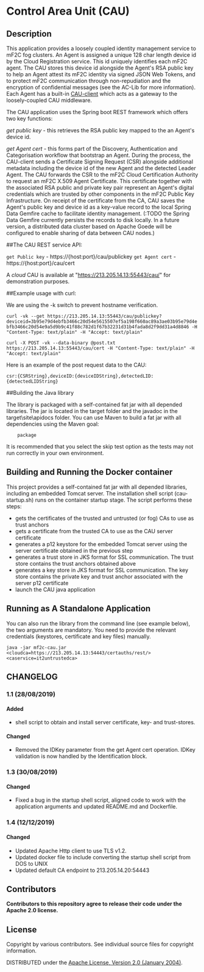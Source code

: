 # Control Area Unit (CAU)

## Description

This application provides a loosely coupled identity management service to mF2C fog clusters.  An Agent is assigned 
a unique 128 char length device id by the Cloud Registration service.  This id uniquely identifies each mF2C agent.
The CAU stores this device id alongside the Agent's RSA public key to help an Agent attest its mF2C identity 
via signed JSON Web Tokens, and to protect mF2C communication through non-repudiation and the encryption of confidential 
messages (see the AC-Lib for more information).  Each Agent has a built-in [CAU-client](https://github.com/mF2C/cau-client.git) 
which acts as a gateway to the loosely-coupled CAU middleware.

The CAU application uses the Spring boot REST framework which offers two key functions:

*get public key* - this retrieves the RSA public key mapped to the an Agent's device id.  

*get Agent cert* - this forms part of the Discovery, Authentication and Categorisation workflow that
bootstrap an Agent.  During the process, the CAU-client sends a Certificate Signing Request (CSR)
alongside additional metadata including the device id of the new Agent and the detected Leader Agent.
The CAU forwards the CSR to the mF2C Cloud Certification Authority to request an mF2C X.509 
Agent Certificate.  This certificate together with the associated RSA public and private key pair 
represent an Agent's digital credentials which are trusted by other components in the mF2C Public 
Key Infrastructure.  On receipt of the certificate from the CA, CAU saves the Agent's public key and 
device id as a key-value record to the local Spring Data Gemfire cache to facilitate identity management.
(:TODO the Spring Data Gemfire currently persists the records to disk locally.  In a future version, 
a distributed data cluster based on Apache Goede will be configured to enable sharing of data between CAU nodes.) 

##The CAU REST service API:

`get Public key` - https://{host:port}/cau/publickey
`get Agent cert` - https://{host:port}/cau/cert

A *cloud* CAU is available at "https://213.205.14.13:55443/cau/" for demonstration purposes.

##Example usage with curl:

We are using the -k switch to prevent hostname verification.

`curl -vk --get https://213.205.14.13:55443/cau/publickey?deviceid=3b95e79d4ebfb3466c20d54e5615507ef5a198f660ac89a3ae03b95e79d4ebfb3466c20d54e9a5d9b9c41f88c782d1f67b32231d31b4fada8d2f9dd31a4d8846 -H "Content-Type: text/plain" -H "Accept: text/plain"`

`curl -X POST -vk --data-binary @post.txt https://213.205.14.13:55443/cau/cert -H "Content-Type: text/plain" -H "Accept: text/plain"`

Here is an example of the post request data to the CAU:

`csr:{CSRString},deviceID:{deviceIDString},detectedLID:{detectedLIDString}`

 

##Building the Java library

The library is packaged with a self-contained fat jar with all depended libraries.  The jar is located in the target folder and the javadoc in the target\site\apidocs folder.
You can use Maven to build a fat jar with all dependencies using the Maven goal:

		package

It is recommended that you select the skip test option as the tests may not run correctly in your own environment. 


## Building and Running the Docker container

This project provides a self-contained fat jar with all depended libraries, including an embedded Tomcat server.
The installation shell script (cau-startup.sh) runs on the container startup stage.  The script performs these steps:

 - gets the certificates of the trusted and untrusted (or fog) CAs to use as trust anchors
 - gets a certificate from the trusted CA to use as the CAU server certificate
 - generates a p12 keystore for the embedded Tomcat server using the server certificate obtained in the previous step
 - generates a trust store in JKS format for SSL communication.  The trust store contains the trust anchors obtained above
 - generates a key store in JKS format for SSL communication.  The key store contains the private key and trust anchor
   associated with the server p12 certificate
 - launch the CAU java application
 
## Running as A Standalone Application

You can also run the library from the command line (see example below), the two arguments are mandatory.  You need to provide the 
relevant credentials (keystores, certificate and key files) manually.

	java -jar mf2c-cau.jar <cloudca=https://213.205.14.13:54443/certauths/rest/> <caservice=it2untrustedca>

## CHANGELOG

### 1.1 (28/08/2019)

#### Added

 - shell script to obtain and install server certificate, key- and trust-stores.

#### Changed

 - Removed the IDKey parameter from the get Agent cert operation.  IDKey validation is now handled by the Identification block.
 
### 1.3 (30/08/2019)

#### Changed

 - Fixed a bug in the startup shell script, aligned code to work with the application arguments and updated README.md and Dockerfile.
 
### 1.4 (12/12/2019)

#### Changed
 - Updated Apache Http client to use TLS v1.2.
 - Updated docker file to include converting the startup shell script from DOS to UNIX 
 - Updated default CA endpoint to 213.205.14.20:54443
 

## Contributors

**Contributors to this repository agree to release their code under
the Apache 2.0 license.**

## License

Copyright by various contributors.  See individual source files for
copyright information.  

DISTRIBUTED under the [Apache License, Version 2.0 (January
2004)](http://www.apache.org/licenses/LICENSE-2.0).
